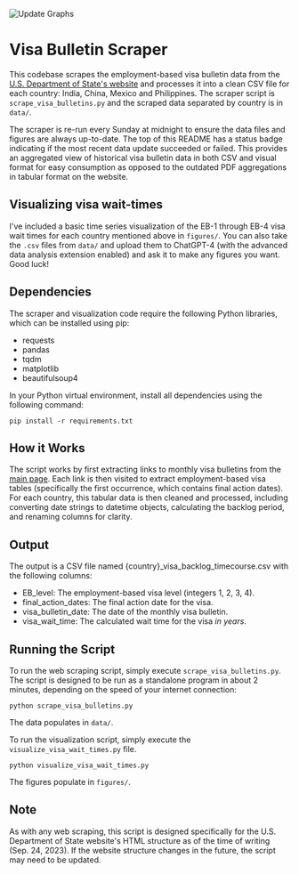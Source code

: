 ![Update Graphs](https://github.com/DavidBellamy/visa_dates/actions/workflows/update_graphs.yml/badge.svg)

# Visa Bulletin Scraper

This codebase scrapes the employment-based visa bulletin data from the [U.S. Department of State's website](https://travel.state.gov/content/travel/en/legal/visa-law0/visa-bulletin.html) and processes it into a clean CSV file for each country: India, China, Mexico and Philippines. The scraper script is `scrape_visa_bulletins.py` and the scraped data separated by country is in `data/`.

The scraper is re-run every Sunday at midnight to ensure the data files and figures are always up-to-date. The top of this README has a status badge indicating if the most recent data update succeeded or failed. This provides an aggregated view of historical visa bulletin data in both CSV and visual format for easy consumption as opposed to the outdated PDF aggregations in tabular format on the website. 

## Visualizing visa wait-times
I've included a basic time series visualization of the EB-1 through EB-4 visa wait times for each country mentioned above in `figures/`. You can also take the `.csv` files from `data/` and upload them to ChatGPT-4 (with the advanced data analysis extension enabled) and ask it to make any figures you want. Good luck!

## Dependencies

The scraper and visualization code require the following Python libraries, which can be installed using pip:

- requests
- pandas
- tqdm
- matplotlib
- beautifulsoup4

In your Python virtual environment, install all dependencies using the following command:

```
pip install -r requirements.txt
```

## How it Works

The script works by first extracting links to monthly visa bulletins from the [main page](https://travel.state.gov/content/travel/en/legal/visa-law0/visa-bulletin.html). Each link is then visited to extract employment-based visa tables (specifically the first occurrence, which contains final action dates). For each country, this tabular data is then cleaned and processed, including converting date strings to datetime objects, calculating the backlog period, and renaming columns for clarity.

## Output

The output is a CSV file named {country}_visa_backlog_timecourse.csv with the following columns:

- EB_level: The employment-based visa level (integers 1, 2, 3, 4).
- final_action_dates: The final action date for the visa.
- visa_bulletin_date: The date of the monthly visa bulletin.
- visa_wait_time: The calculated wait time for the visa *in years*.

## Running the Script

To run the web scraping script, simply execute `scrape_visa_bulletins.py`. The script is designed to be run as a standalone program in about 2 minutes, depending on the speed of your internet connection:

```shell
python scrape_visa_bulletins.py
```

The data populates in `data/`.

To run the visualization script, simply execute the `visualize_visa_wait_times.py` file. 

```shell
python visualize_visa_wait_times.py
```

The figures populate in `figures/`.

## Note

As with any web scraping, this script is designed specifically for the U.S. Department of State website's HTML structure as of the time of writing (Sep. 24, 2023). If the website structure changes in the future, the script may need to be updated.
